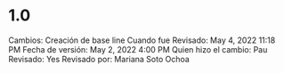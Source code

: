# 1.0

Cambios: Creación de base line
Cuando fue Revisado: May 4, 2022 11:18 PM
Fecha de  versión: May 2, 2022 4:00 PM
Quien hizo el cambio: Pau
Revisado: Yes
Revisado por: Mariana Soto Ochoa
